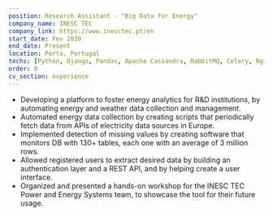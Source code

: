 ```yaml
---
position: Research Assistant - "Big Data for Energy"
company_name: INESC TEC
company_link: https://www.inesctec.pt/en
start_date: Fev 2020
end_date: Present
location: Porto, Portugal
techs: [Python, Django, Pandas, Apache Cassandra, RabbitMQ, Celery, Nginx, Vue, Docker, GitLab CI/CD]
order: 0
cv_section: experience
---
```

* Developing a platform to foster energy analytics for R&D institutions, by automating energy and weather data collection and management.
* Automated energy data collection by creating scripts that periodically fetch data from APIs of electricity data sources in Europe.
* Implemented detection of missing values by creating software that monitors DB with 130+ tables, each one with an average of 3 million rows.
* Allowed registered users to extract desired data by building an authentication layer and a REST API, and by helping create a user interface.
* Organized and presented a hands-on workshop for the INESC TEC Power and Energy Systems team, to showcase the tool for their future usage.